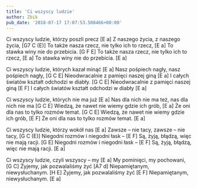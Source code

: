 ```yaml
---
title: 'Ci wszyscy ludzie'
author: Zbik
pub_date: '2018-07-17 17:07:53.508466+00:00'
---
```


Ci wszyscy ludzie, którzy poszli precz [E a]
Z naszego życia, z naszego życia, [G7 C (E)]
To także nasza rzecz, nie tylko ich to rzecz, [E a]
To stawka winy nie do przebicia. [G F E]
To także nasza rzecz, nie tylko ich to rzecz, [E a]
To stawka winy nie do przebicia. [E a]

Ci wszyscy ludzie, których kazał minąć [E a]
Nasz pośpiech nagły, nasz pośpiech nagły, [G C E]
Nieodwracalnie z pamięci naszej giną [E a]
I całych światów kształt odchodzi w diabły. [G C E]
Nieodwracalnie z pamięci naszej giną [E F]
I całych światów kształt odchodzi w diabły [E a]

Ci wszyscy ludzie, których nie ma już [E a]
Nas dla nich nie ma też, nas dla nich nie ma [G C E]
Wiedzą, że nawet nie wiemy gdzie ich grób, [E a]
Że oni dla nas to tylko rozmów temat. [G C E]
Wiedzą, że nawet nie wiemy gdzie ich grób, [E F]
Że oni dla nas to tylko rozmów temat. [E a]

Ci wszyscy ludzie, którzy wokół nas [E a]
Zawsze – nie tacy, zawsze – nie tacy, [G C (E)]
Niegodni rozmów i niegodni łask – [E F]
Są, żyją, błądzą, więc nie mają racji. [G E]
Niegodni rozmów i niegodni łask – [E F]
Są, żyją, błądzą, więc nie mają racji. [E a]

Ci wszyscy ludzie, czyli wszyscy – my [E a]
My pominięci, my pochowani, [G C]
Żyjemy, jak pozwalaliśmy żyć [A7 d]
Niepamiętanym, niewysłuchanym. [H E]
Żyjemy, jak pozwalaliśmy żyć [E F]
Niepamiętanym, niewysłuchanym. [E a]